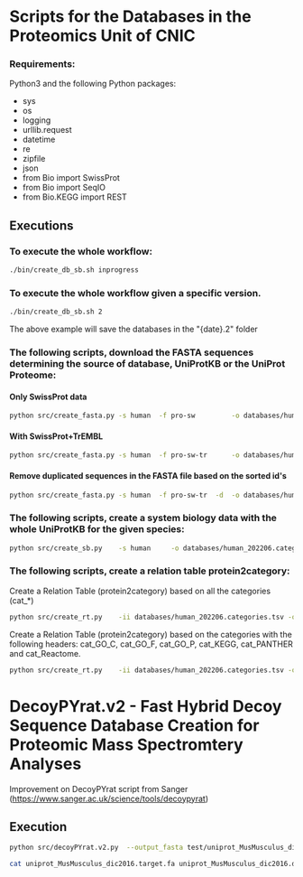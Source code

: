 # Scripts for the Databases in the Proteomics Unit of CNIC

### Requirements:
Python3 and the following Python packages:
- sys
- os
- logging
- urllib.request
- datetime
- re
- zipfile
- json
- from Bio import SwissProt
- from Bio import SeqIO
- from Bio.KEGG import REST


## Executions

### To execute the whole workflow:
```bash
./bin/create_db_sb.sh inprogress
```


### To execute the whole workflow given a specific version.
```bash
./bin/create_db_sb.sh 2
```
The above example will save the databases in the "{date}.2" folder


### The following scripts, download the FASTA sequences determining the source of database, UniProtKB or the UniProt Proteome:

#### Only SwissProt data
```bash
python src/create_fasta.py -s human  -f pro-sw         -o databases/human_202206_pro-sw.fasta     -vv  &> logs/create_fasta.human.log
```
#### With SwissProt+TrEMBL
```bash
python src/create_fasta.py -s human  -f pro-sw-tr      -o databases/human_202206_pro-sw-tr.fasta  -vv  &> logs/create_fasta.human.log
```
#### Remove duplicated sequences in the FASTA file based on the sorted id's
```bash
python src/create_fasta.py -s human  -f pro-sw-tr  -d  -o databases/human_202206_pro-sw-tr.fasta  -vv  &> logs/create_fasta.human.log
```


### The following scripts, create a system biology data with the whole UniProtKB for the given species:
```bash
python src/create_sb.py    -s human     -o databases/human_202206.categories.tsv       -vv  &> logs/create_sb.human.log
```


### The following scripts, create a relation table protein2category:

Create a Relation Table (protein2category) based on all the categories (cat_*)
```bash
python src/create_rt.py    -ii databases/human_202206.categories.tsv -o databases/human_202206.q2c.tsv -i "Protein" -j "cat_*"
```

Create a Relation Table (protein2category) based on the categories with the following headers: cat_GO_C, cat_GO_F, cat_GO_P, cat_KEGG, cat_PANTHER and cat_Reactome.
```bash
python src/create_rt.py    -ii databases/human_202206.categories.tsv -o databases/human_202206.q2c.tsv -i "Protein" -j "cat_GO_C:cat_GO_F:cat_GO_P:cat_KEGG:cat_PANTHER:cat_Reactome"

```


# DecoyPYrat.v2 - Fast Hybrid Decoy Sequence Database Creation for Proteomic Mass Spectromtery Analyses

Improvement on DecoyPYrat script from Sanger (https://www.sanger.ac.uk/science/tools/decoypyrat)

## Execution

```bash
python src/decoyPYrat.v2.py  --output_fasta test/uniprot_MusMusculus_dic2016.decoy.fasta  --decoy_prefix=DECOY test/uniprot_MusMusculus_dic2016.fasta

cat uniprot_MusMusculus_dic2016.target.fa uniprot_MusMusculus_dic2016.decoy.fasta > uniprot_MusMusculus_dic2016.target-decoy.fa
```



